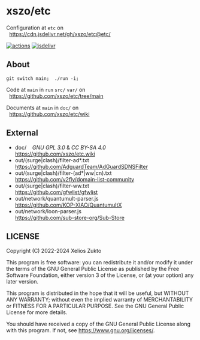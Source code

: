 # xszo/etc

Configuration at `etc` on  
  <https://cdn.jsdelivr.net/gh/xszo/etc@etc/>

[![actions](https://github.com/xszo/etc/actions/workflows/etc.yml/badge.svg)](https://github.com/xszo/etc/tree/etc)
[![jsdelivr](https://data.jsdelivr.com/v1/package/gh/xszo/etc/badge)](https://www.jsdelivr.com/package/gh/xszo/etc)

## About

`git switch main;  ./run -i;`

Code at `main` in `run` `src/` `var/` on  
  <https://github.com/xszo/etc/tree/main>

Documents at `main` in `doc/` on  
  <https://github.com/xszo/etc/wiki>

## External

- doc/    _GNU GPL 3.0_ & _CC BY-SA 4.0_  
  <https://github.com/xszo/etc.wiki>
- out/(surge|clash)/filter-ad\*.txt  
  <https://github.com/AdguardTeam/AdGuardSDNSFilter>
- out/(surge|clash)/filter-(ad\*|ww|cn).txt  
  <https://github.com/v2fly/domain-list-community>
- out/(surge|clash)/filter-ww.txt  
  <https://github.com/gfwlist/gfwlist>
- out/network/quantumult-parser.js  
  <https://github.com/KOP-XIAO/QuantumultX>
- out/network/loon-parser.js  
  <https://github.com/sub-store-org/Sub-Store>

## LICENSE

Copyright (C) 2022-2024 Xelios Zukto

This program is free software: you can redistribute it and/or modify
it under the terms of the GNU General Public License as published by
the Free Software Foundation, either version 3 of the License, or
(at your option) any later version.

This program is distributed in the hope that it will be useful,
but WITHOUT ANY WARRANTY; without even the implied warranty of
MERCHANTABILITY or FITNESS FOR A PARTICULAR PURPOSE. See the
GNU General Public License for more details.

You should have received a copy of the GNU General Public License
along with this program. If not, see <https://www.gnu.org/licenses/>.
